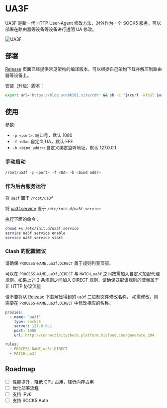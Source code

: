 # UA3F

UA3F 是新一代 HTTP User-Agent 修改方法，对外作为一个 SOCK5 服务，可以部署在路由器等设备等设备进行透明 UA 修改。

![UA3F](https://sunbk201.oss-cn-beijing.aliyuncs.com/img/ua3f)

## 部署

[Release](https://github.com/SunBK201/UA3F/releases) 页面已经提供常见架构的编译版本，可以根据自己架构下载并解压到路由器等设备上。

安装（升级）脚本：
```bash
export url='https://blog.sunbk201.site/cdn' && sh -c "$(curl -kfsSl $url/install.sh)"
```

## 使用

参数:
- `-p <port>`: 端口号，默认 1080
- `-f <UA>`: 自定义 UA，默认 FFF
- `-b <bind addr>`: 自定义绑定监听地址，默认 127.0.0.1

### 手动启动
```bash
/root/ua3f -p <port> -f <UA> -b <bind addr>
```

### 作为后台服务运行
将 `ua3f` 置于 `/root/ua3f`

将 [ua3f.service](ua3f.service) 置于 `/etc/init.d/ua3f.service`

执行下面的命令：
```bash
chmod +x /etc/init.d/ua3f.service
service ua3f.service enable
service ua3f.service start
```

### Clash 的配置建议
请确保 `PROCESS-NAME,ua3f,DIRECT` 置于规则列表顶部。

可以在 `PROCESS-NAME,ua3f,DIRECT` 与 `MATCH,ua3f` 之间按需加入自定义加密代理规则。如果上述 2 条规则之间加入 DIRECT 规则，请确保匹配该规则的流量属于非 HTTP 协议流量

请不要将从 [Release](https://github.com/SunBK201/UA3F/releases) 下载解压得到的 `ua3f` 二进制文件修改名称，
如需修改，则需要在 `PROCESS-NAME,ua3f,DIRECT` 中修改相应的名称。

```yaml
proxies:
  - name: "ua3f"
    type: socks5
    server: 127.0.0.1
    port: 1080
    url: http://connectivitycheck.platform.hicloud.com/generate_204

rules:
  - PROCESS-NAME,ua3f,DIRECT
  - MATCH,ua3f
```

## Roadmap

- [ ] 性能提升，降低 CPU 占用，降低内存占用
- [ ] 优化部署流程
- [ ] 支持 IPv6
- [ ] 支持 SOCK5 Auth